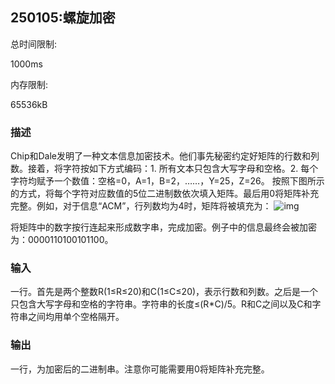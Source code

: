 ## 250105:螺旋加密

总时间限制: 

1000ms

内存限制: 

65536kB

### 描述

Chip和Dale发明了一种文本信息加密技术。他们事先秘密约定好矩阵的行数和列数。接着，将字符按如下方式编码：1. 所有文本只包含大写字母和空格。2. 每个字符均赋予一个数值：空格=0，A=1，B=2，……，Y=25，Z=26。 按照下图所示的方式，将每个字符对应数值的5位二进制数依次填入矩阵。最后用0将矩阵补充完整。例如，对于信息“ACM”，行列数均为4时，矩阵将被填充为： ![img](http://media.openjudge.cn/images/3421.jpg) 

将矩阵中的数字按行连起来形成数字串，完成加密。例子中的信息最终会被加密为：0000110100101100。 

### 输入

一行。首先是两个整数R(1≤R≤20)和C(1≤C≤20)，表示行数和列数。之后是一个只包含大写字母和空格的字符串。字符串的长度≤(R*C)/5。R和C之间以及C和字符串之间均用单个空格隔开。

### 输出

一行，为加密后的二进制串。注意你可能需要用0将矩阵补充完整。
